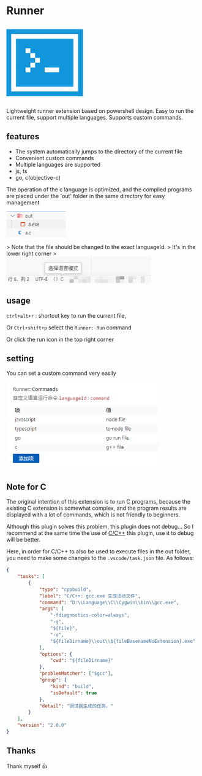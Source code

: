 # Runner

![logo](images/terminal.png)

Lightweight runner extension based on powershell design. Easy to run the current file, support multiple languages. Supports custom commands.

## features

- The system automatically jumps to the directory of the current file
- Convenient custom commands
- Multiple languages are supported
- js, ts
- go, c(objective-c)

The operation of the c language is optimized, and the compiled programs are placed under the 'out' folder in the same directory for easy management

![show](images/2023-03-31-23-35-18.png)

&gt; Note that the file should be changed to the exact languageId.
&gt; It's in the lower right corner
&gt; ![languageId](images/2023-03-31-22-40-58.png)

## usage

`ctrl+alt+r` : shortcut key to run the current file,

Or `Ctrl+shift+p` select the `Runner: Run` command

Or click the run icon in the top right corner

## setting

You can set a custom command very easily

![setting](images/2023-03-31-23-40-52.png)

## Note for C

The original intention of this extension is to run C programs, because the existing C extension is somewhat complex, and the program results are displayed with a lot of commands, which is not friendly to beginners.

Although this plugin solves this problem, this plugin does not debug... So I recommend at the same time the use of [C/C++](https://marketplace.visualstudio.com/items?itemName=ms-vscode.cpptools) this plugin, use it to debug will be better.

Here, in order for C/C++ to also be used to execute files in the out folder, you need to make some changes to the `.vscode/task.json` file. As follows:

```json
{
	"tasks": [
		{
			"type": "cppbuild",
			"label": "C/C++: gcc.exe 生成活动文件",
			"command": "D:\\Language\\C\\Cygwin\\bin\\gcc.exe",
			"args": [
				"-fdiagnostics-color=always",
				"-g",
				"${file}",
				"-o",
				"${fileDirname}\\out\\${fileBasenameNoExtension}.exe"
			],
			"options": {
				"cwd": "${fileDirname}"
			},
			"problemMatcher": ["$gcc"],
			"group": {
				"kind": "build",
				"isDefault": true
			},
			"detail": "调试器生成的任务。"
		}
	],
	"version": "2.0.0"
}
```

## Thanks

Thank myself 👍